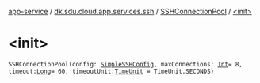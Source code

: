 [app-service](../../index.md) / [dk.sdu.cloud.app.services.ssh](../index.md) / [SSHConnectionPool](index.md) / [&lt;init&gt;](./-init-.md)

# &lt;init&gt;

`SSHConnectionPool(config: `[`SimpleSSHConfig`](../-simple-s-s-h-config/index.md)`, maxConnections: `[`Int`](https://kotlinlang.org/api/latest/jvm/stdlib/kotlin/-int/index.html)` = 8, timeout: `[`Long`](https://kotlinlang.org/api/latest/jvm/stdlib/kotlin/-long/index.html)` = 60, timeoutUnit: `[`TimeUnit`](http://docs.oracle.com/javase/6/docs/api/java/util/concurrent/TimeUnit.html)` = TimeUnit.SECONDS)`